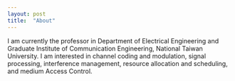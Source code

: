 ```yaml
---
layout: post
title:  "About"
---
```


I am currently the professor in Department of Electrical Engineering and Graduate Institute of Communication Engineering, National Taiwan University.
I am interested in channel coding and modulation, signal processing, interference management, resource allocation and scheduling, and medium Access Control.